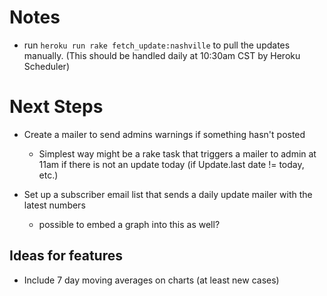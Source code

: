 # Notes
* run `heroku run rake fetch_update:nashville` to pull the updates manually. (This should be handled daily at 10:30am CST by Heroku Scheduler)

# Next Steps
* Create a mailer to send admins warnings if something hasn't posted
  - Simplest way might be a rake task that triggers a mailer to admin at 11am if there is not an update today (if Update.last date != today, etc.)

* Set up a subscriber email list that sends a daily update mailer with the latest numbers
  - possible to embed a graph into this as well?

## Ideas for features
* Include 7 day moving averages on charts (at least new cases)
